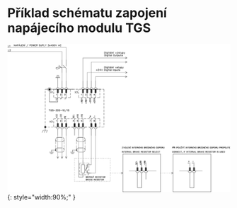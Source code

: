 # Příklad schématu zapojení napájecího modulu TGS

![Example schematic](../img/TGS-320-10_15_schematic.svg){: style="width:90%;" }
